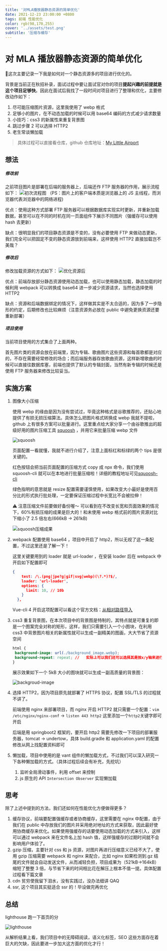 ```yaml
---
title: '对MLA播放器静态资源的简单优化'
date: 2021-12-23 23:00:00 +0800
tags: 前端 性能优化
color: rgb(98,170,255)
cover: '../assets/test.png'
subtitle: '压缩与缓存'
---
```


# 对 MLA 播放器静态资源的简单优化

:memo:这次主要记录一下我是如何对一个静态资源多的项目进行优化的。

背景是当前正在秋招补录，面试过程中要让面试官对你的项目**提起兴趣的前提就是这个项目足够快**。因此在面试后我找了一段时间对项目进行了整理和优化，主要修改动作如下：

1. 尽可能压缩图片资源，这里我使用了 webp 格式
2. 足够小的图片，在不动态加载的时候可以用 base64 编码的方式减少请求数量
3. 小技巧：css3 的新属性来重复背景图
4. 跳过步骤 2 可以选择 HTTP2
5. 老生常谈懒加载

> 具体过程可以直接看仓库，github 仓库地址：[My Little Airport](https://github.com/hamburgerdog/MyLittleAirplay)

## 想法

##### 修改前

之前项目图片是部署在后端的服务器上，后端还作 FTP 服务器的作用，展示流程如下：
![初次流程图](https://s4.ax1x.com/2021/12/23/TGo4fI.png)
（PS：图片上的客户端本质是浏览器上的 JS 主线程，而浏览器代表浏览器中的网络进程)

优点：使用这种方式部署 FTP 服务器可以根据数据库实现实时更新，并重新加载数据，甚至可以在不同的时机在同一页面组件下展示不同图片（强缓存可以使用 hash 去更新）

缺点：很明显我们的项目静态资源是不变的，没有必要使用 FTP 来做动态更新，我们完全可以把固定不变的静态资源放到前端来，这样使用 HTTP2 直接加载岂不美哉？

##### 修改后

修改加载资源的方式如下：
![优化资源后](https://s4.ax1x.com/2021/12/23/TGHkWR.png)

优点：前端存放部分静态资源使用动态加载，也可以使用静态加载，静态加载的时候利用 webpack 可以转换成 base64 进一步减少资源请求，当然也选择使用 HTTP2

缺点：资源和后端数据绑定的情况下，这样做其实是不太合适的，因为多了一步隐形的约定，后期修改也比较麻烦（注意资源务必放在 public 中避免更换资源还要重新部署）

##### 项目使用

当前项目使用的方式集合了上面两种。

首先图片类的资源会放在前端里，因为专辑、歌曲图片这些资源和每首歌都是对应的，不存在需要经常修改的场合；而后端服务器存放歌曲资源，这样新增歌曲的时候可以直接往数据库塞，前端也提供了默认的专辑封面，当然有新专辑的时候还是使用 FTP 服务器来修改比较妥当。

## 实施方案

1. 图像大小压缩

   使用 webp 的缘由是因为没有尝试过，毕竟这种格式是谷歌推荐的，还贴心地提供了有损无损压缩算法。具体怎么把图片格式转换成 webp 我就不提啦，github 上有很多方案可以批量进行。这里重点给大家分享一个由谷歌推出的超级好用的图片压缩工具 [squoosh](https://squoosh.app/) ，并用它来批量压缩 webp 文件

   ![squoosh](https://s4.ax1x.com/2021/12/23/TGLBfH.png)

   页面配置一看就懂，我就不进行介绍了，注意上面标红和标绿的两个 tips 是很关键的。

   红色按钮会把当前页面配置的压缩方式 copy 成 npx 命令，我们使用 squoosh-cli 就可以在本地进行批量压缩啦！详细的教程地址可见[squoosh-cli](https://github.com/GoogleChromeLabs/squoosh/tree/dev/cli)

   绿色指明的意思就是 resize 配置需要谨慎使用，如果改变大小最好是使用百分比的形式执行批处理，一定要保证压缩过程中长宽比不会被拉伸！

   ⚠️ 注意压缩文件前要做好备份喔～ 可以看到在不改变长宽和页面效果的情况下，60%有损压缩的成果是巨大的！和未使用 webp 格式前的图片资源对比下缩小了 2.5 倍左右(666kB -> 261kB)

   ![squoosh压缩成果](https://s4.ax1x.com/2021/12/23/TGXfzj.jpg)

2. webpack 配置使用 base64 ，项目中开启了 http2，所以无视了这一条配置，不过这里还是了解一下！

   这里关键要用到的 loader 就是 url-loader ，在安装 loader 后在 webpack 中开启如下配置即可

   ```json
   {
       test: /\.(png|jpe?g|gif|svg|webp)(\?.*)?$/,
       loader: 'url-loader',
       options: {
         limit: 10, // 10b
       }
     },
   ```

   Vue-cli 4 开启这项配置可以看这个官方文档：[从相对路径导入](https://cli.vuejs.org/zh/guide/html-and-static-assets.html#从相对路径导入)

3. css3 重复背景图，在本次项目中的背景图是特制的，其特点就是可重复的即是一个图案完全对称的矩形，这样，我们只需要引入一个小图块，在利用 css3 中背景图片相关的新属性就可以生成一副精美的图画，大大节省了资源空间

   ```css
   html {
   	background-image: url(./background_image.webp);
   	background-repeat: repeat; //	实际上可以我们还可以选择其是按x/y轴来进行重复
   }
   ```

   展示效果如下一个 5kB 大小的图块就可以生成一副高质量的背景图：

   ![backgroud-image](https://s4.ax1x.com/2021/12/23/TJFN26.jpg)

4. 选择 HTTP2，因为项目原先就部署了 HTTPS 协议，配置 SSL/TLS 的过程就不讲了。

   前端使用 nginx 来部署项目，而 nginx 开启 HTTP2 就只需要一个配置：`vim /etc/nginx/nginx-conf` -> `listen 443 http2` 这里添加一个`http2`关键字即可开启

   后端是用 springboot2 框架的，要开启 http2 需要先修改一下项目的部署服务器，tomcat -> undertow，具体 build.gradle 和 application.yaml 的配置修改从网上找配置资料即可

5. 懒加载，项目中使用的是 vant 组件的懒加载方式，不过我们可以深入研究一下各种懒加载的方式。（具体过程后续会有补充，先挖坑）

   1. 监听全局滑动事件，利用 offset 来控制
   2. js 原生的 API `Intersection Observer` 实现懒加载

## 思考

除了上述中提到的方法，我们还如何在性能优化方便做得更多？

1. 缓存协议，前端要配置强缓存或者协商缓存，这里需要在 nginx 中配置，由于我们在 public 中存放我们的图片并采用绝对地址的方式来获取，因此最好使用协商缓存来优化。如果使用强缓存的话要使用动态加载的方式来引入，这样可以通过 webpack 来在文件名上加 hash 值，这样强缓存的过期时间就不会影响用户体验了。
2. gzip 压缩，主要针对 css 和 js 资源，对图片再进行压缩意义已经不大了，使用 gzip 压缩需要 webpack 和 nginx 来配合，比如 nginx 如果检测到.gz 结尾的文件就会自动发送文件，从而减轻负担，项目成果为（521kB->164kB）缩短了整整 3 倍，与节省下来的时间相比花在解压上根本不值一提。具体配置过程看下篇文章
3. cdn 贫穷使我留下泪水，没有实践过，没办法细讲 QAQ
4. ssr, 这个项目其实挺适合 ssr 的！毕设做完再优化

## 总结

lighthouse 跑一下首页的分

![lighthouse](https://s4.ax1x.com/2021/12/24/TJ7KpR.jpg)

从解析结果上看，我们项目中的无障碍阅读，语义化标签，SEO 这些方面存在着巨大的欠缺，因此要进一步加大这方面的优化才行！
